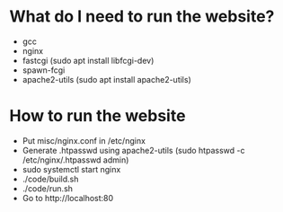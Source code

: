 # What do I need to run the website?

* gcc
* nginx
* fastcgi (sudo apt install libfcgi-dev)
* spawn-fcgi
* apache2-utils (sudo apt install apache2-utils)

# How to run the website

* Put misc/nginx.conf in /etc/nginx
* Generate .htpasswd using apache2-utils (sudo htpasswd -c /etc/nginx/.htpasswd admin)
* sudo systemctl start nginx
* ./code/build.sh
* ./code/run.sh
* Go to http://localhost:80
